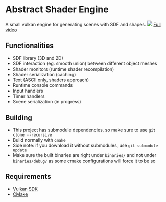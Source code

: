 # Abstract Shader Engine
A small vulkan engine for generating scenes with SDF and shapes.
![](docs/gifs/scene_sample_001.gif)
[Full video](https://www.youtube.com/watch?v=tBGiiRAWWSA)

## Functionalities
- SDF library (3D and 2D)
- SDF interaction (eg. smooth union) between different object meshes 
- Shader monitors (runtime shader recompilation)
- Shader serialization (caching)
- Text (ASCII only, shaders approach)
- Runtime console commands
- Input handlers
- Timer handlers
- Scene serialization (in progress)
 
## Building
- This project has submodule dependencies, so make sure to use `git clone --recursive`
- Build normally with `cmake`
- Side note: if you download it without submodules, use `git submodule update`
- Make sure the built binaries are right under `binaries/` and not under `binaries/debug/` as some cmake configurations will force it to be so

## Requirements
- [Vulkan SDK](https://www.lunarg.com/vulkan-sdk/)
- [CMake](https://cmake.org/download/)
